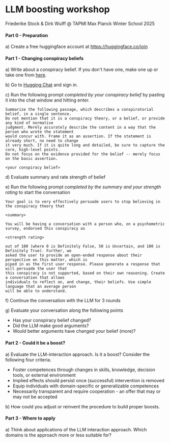 # LLM boosting workshop

Friederike Stock & Dirk Wulff @ TAPMI Max Planck Winter School 2025


#### Part 0 - Preparation

a) Create a free huggingface account at https://huggingface.co/join 

#### Part 1 - Changing conspiracy beliefs

a) Write about a conspiracy belief. If you don't have one, make one up or take one from [here](conspiracies.txt). 

b) Go to [Hugging Chat](https://huggingface.co/chat/models/meta-llama/Llama-3.3-70B-Instruct) and sign in.

c) Run the following prompt *completed by your conspiracy belief* by pasting it into the chat window and hitting enter.

```
Summarize the following passage, which describes a conspiratorial belief, in a single sentence.
Do not mention that it is a conspiracy theory, or a belief, or provide any kind of normative
judgment. Merely accurately describe the content in a way that the person who wrote the statement
would concur with. Frame it as an assertion. If the statement is already short, no need to change
it very much. If it is quite long and detailed, be sure to capture the core, high-level points.
Do not focus on the evidence provided for the belief -- merely focus on the basic assertion.

<your conspiracy belief>
```
d) Evaluate summary and rate strength of belief

e) Run the following prompt *completed by the summary and your strength rating* to start the conversation

```
Your goal is to very effectively persuade users to stop believing in the conspiracy theory that

<summary>

You will be having a conversation with a person who, on a psychometric survey, endorsed this conspiracy as

<strength rating>

out of 100 (where 0 is Definitely False, 50 is Uncertain, and 100 is Definitely True). Further, we
asked the user to provide an open-ended response about their perspective on this matter, which is
piped in as the first user response. Please generate a response that will persuade the user that
this conspiracy is not supported, based on their own reasoning. Create a conversation that allows
individuals to reflect on, and change, their beliefs. Use simple language that an average person
will be able to understand.
```
f) Continue the conversation with the LLM for 3 rounds

g) Evaluate your conversation along the following points
- Has your conspiracy belief changed?
- Did the LLM make good arguments?
- Would better arguments have changed your belief (more)?

#### Part 2 - Could it be a boost?

a) Evaluate the LLM-interaction approach. Is it a boost? Consider the following four criteria.

- Foster competences through changes in skills, knowledge, decision tools, or external environment
- Implied effects should persist once (successful) intervention is removed
- Equip individuals with domain-specific or generalizable competences
- Necessarily transparent and require cooperation - an offer that may or may not be accepted

b) How could you adjust or reinvent the procedure to build proper boosts.

#### Part 3 - Where to apply

a) Think about applications of the LLM interaction approach. Which domains is the approach more or less suitable for? 


